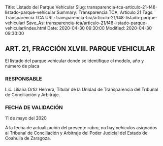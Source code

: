 Title: Listado del Parque Vehicular
Slug: transparencia-tca-articulo-21-f48-listado-parque-vehicular
Summary: Transparencia TCA, Artículo 21
Tags: Transparencia TCA
URL: transparencia-tca/articulo-21/f48-listado-parque-vehicular/
Save_As: transparencia-tca/articulo-21/f48-listado-parque-vehicular/index.html
Date: 2020-04-30 09:30:00
Modified: 2020-04-30 09:30:00


## ART. 21, FRACCIÓN XLVIII. PARQUE VEHICULAR

El listado del parque vehicular donde se identifique el modelo, año y número de placa


### RESPONSABLE

Lic. Liliana Ortiz Herrera, Titular de la Unidad de Transparencia del Tribunal de Conciliación y Arbitraje.


### FECHA DE VALIDACIÓN

11 de mayo del 2020


A la fecha de actualización del presente rubro, no hay vehículos asignados al Tribunal de Conciliación y Arbitraje del Poder Judicial del Estado de Coahuila de Zaragoza.




